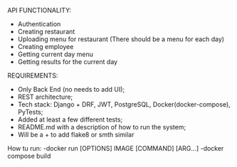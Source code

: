 API FUNCTIONALITY:
- Authentication
- Creating restaurant
- Uploading menu for restaurant (There should be a menu for each day)
- Creating employee
- Getting current day menu
- Getting results for the current day



REQUIREMENTS:
- Only Back End (no needs to add UI);
- REST architecture;
- Tech stack: Django + DRF, JWT, PostgreSQL, Docker(docker-compose),
PyTests;
- Added at least a few different tests;
- README.md with a description of how to run the system;
- Will be a + to add flake8 or smth similar

How tu run:
 -docker run [OPTIONS] IMAGE [COMMAND] [ARG...]
 -docker compose build

